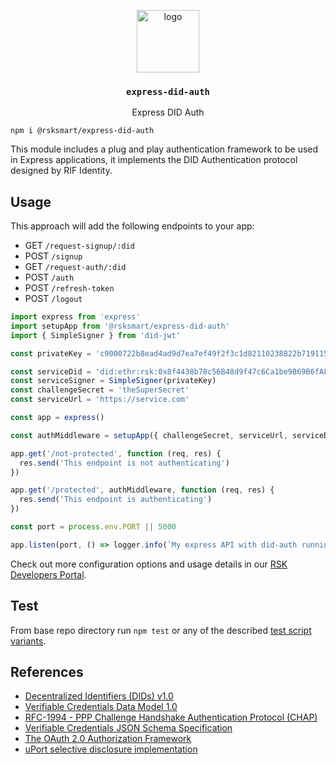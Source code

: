 <p align="middle">
    <img src="https://www.rifos.org/assets/img/logo.svg" alt="logo" height="100" >
</p>
<h3 align="middle"><code>express-did-auth</code></h3>
<p align="middle">
    Express DID Auth
</p>

```
npm i @rsksmart/express-did-auth
```

This module includes a plug and play authentication framework to be used in Express applications, it implements the DID Authentication protocol designed by RIF Identity.

## Usage

This approach will add the following endpoints to your app:
- GET `/request-signup/:did`
- POST `/signup`
- GET `/request-auth/:did`
- POST `/auth`
- POST `/refresh-token`
- POST `/logout`


```typescript
import express from 'express'
import setupApp from '@rsksmart/express-did-auth'
import { SimpleSigner } from 'did-jwt'

const privateKey = 'c9000722b8ead4ad9d7ea7ef49f2f3c1d82110238822b7191152fbc4849e1891'

const serviceDid = 'did:ethr:rsk:0x8f4438b78c56B48d9f47c6Ca1be9B69B6fAF9dDa'
const serviceSigner = SimpleSigner(privateKey)
const challengeSecret = 'theSuperSecret'
const serviceUrl = 'https://service.com'

const app = express()

const authMiddleware = setupApp({ challengeSecret, serviceUrl, serviceDid, serviceSigner })(app)

app.get('/not-protected', function (req, res) {
  res.send('This endpoint is not authenticating')
})

app.get('/protected', authMiddleware, function (req, res) {
  res.send('This endpoint is authenticating')
})

const port = process.env.PORT || 5000

app.listen(port, () => logger.info(`My express API with did-auth running in ${port}`))
```

Check out more configuration options and usage details in our [RSK Developers Portal](https://developers.rsk.co/rif/identity/).

## Test

From base repo directory run `npm test` or any of the described [test script variants](../../README#test).

## References

- [Decentralized Identifiers (DIDs) v1.0](https://w3c.github.io/did-core/)
- [Verifiable Credentials Data Model 1.0](https://www.w3.org/TR/vc-data-model/)
- [RFC-1994 - PPP Challenge Handshake Authentication Protocol (CHAP)](https://tools.ietf.org/html/rfc1994)
- [Verifiable Credentials JSON Schema Specification](https://w3c-ccg.github.io/vc-json-schemas/)
- [The OAuth 2.0 Authorization Framework](https://tools.ietf.org/html/rfc6749)
- [uPort selective disclosure implementation](https://developer.uport.me/flows/selectivedisclosure)
